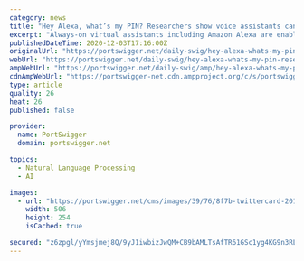 ```yaml
---
category: news
title: "Hey Alexa, what’s my PIN? Researchers show voice assistants can hear the taps made on a smartphone keyboard"
excerpt: "Always-on virtual assistants including Amazon Alexa are enabling side-channel attacks to be taken to the next level. Smart speaker-enabled smart devices can infer a surprisingly large amount of information about what is been typed into a nearby smartphone just by listening,"
publishedDateTime: 2020-12-03T17:16:00Z
originalUrl: "https://portswigger.net/daily-swig/hey-alexa-whats-my-pin-researchers-show-voice-assistants-can-hear-the-taps-made-on-a-smartphone-keyboard"
webUrl: "https://portswigger.net/daily-swig/hey-alexa-whats-my-pin-researchers-show-voice-assistants-can-hear-the-taps-made-on-a-smartphone-keyboard"
ampWebUrl: "https://portswigger.net/daily-swig/amp/hey-alexa-whats-my-pin-researchers-show-voice-assistants-can-hear-the-taps-made-on-a-smartphone-keyboard"
cdnAmpWebUrl: "https://portswigger-net.cdn.ampproject.org/c/s/portswigger.net/daily-swig/amp/hey-alexa-whats-my-pin-researchers-show-voice-assistants-can-hear-the-taps-made-on-a-smartphone-keyboard"
type: article
quality: 26
heat: 26
published: false

provider:
  name: PortSwigger
  domain: portswigger.net

topics:
  - Natural Language Processing
  - AI

images:
  - url: "https://portswigger.net/cms/images/39/76/8f7b-twittercard-201203-voice-assist-body-text.jpg"
    width: 506
    height: 254
    isCached: true

secured: "z6zpgl/yYmsjmej8Q/9yJ1iwbizJwQM+CB9bAMLTsAfTR61GSc1yg4KG9n3RLnuWRggfRBEV5svKvPCHve3zfMgwHHHfMRlanRB/o20Nw1nkJWbwvznipduRC9s7cn6G+7QD4kjYbIEdhoz7wBGYvynyOOmJ8ClE9NtsE3X072Gdk1GJTdO1ExmsiphYIisLKK1anMNIpNaKvR740l04gdrV4edCJ0az08Jv8iqlHTDnBO5VpnPM1/5oF6UwoazaOTM/kDa0c0qenhNZ/bPGfDqQZfmTeGFkIbja0L6YKUEYFLtTuaA3TPfVcbBt6qSzjjuXdnbVjFA0dKPUdw7yh/73+8t/u/Kieg6WFL8J3YA=;RDhUcXKqyfCc5akuYbOqRw=="
---
```


